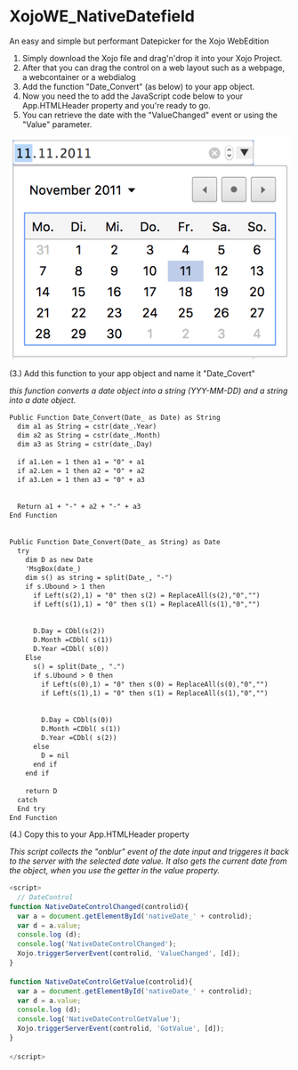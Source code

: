 # XojoWE_NativeDatefield
An easy and simple but performant Datepicker for the Xojo WebEdition


1. Simply download the Xojo file and drag'n'drop it into your Xojo Project.
2. After that you can drag the control on a web layout such as a webpage, a webcontainer or a webdialog
3. Add the function "Date_Convert" (as below) to your app object.
4. Now you need the to add the JavaScript code below to your App.HTMLHeader property and you're ready to go.
5. You can retrieve the date with the "ValueChanged" event or using the "Value" parameter.

![Screenshot](https://github.com/VanDerLars/XojoWE_NativeDatefield/blob/master/Bildschirmfoto%202018-02-05%20um%2016.33.26.png)


(3.) Add this function to your app object and name it "Date_Covert"

*this function converts a date object into a string (YYY-MM-DD) and a string into a date object.*

```Xojo
Public Function Date_Convert(Date_ as Date) as String
  dim a1 as String = cstr(date_.Year)
  dim a2 as String = cstr(date_.Month)
  dim a3 as String = cstr(date_.Day)
  
  if a1.Len = 1 then a1 = "0" + a1
  if a2.Len = 1 then a2 = "0" + a2
  if a3.Len = 1 then a3 = "0" + a3
  
  
  Return a1 + "-" + a2 + "-" + a3
End Function


Public Function Date_Convert(Date_ as String) as Date
  try
    dim D as new Date
    'MsgBox(date_)
    dim s() as string = split(Date_, "-")
    if s.Ubound > 1 then
      if Left(s(2),1) = "0" then s(2) = ReplaceAll(s(2),"0","")
      if Left(s(1),1) = "0" then s(1) = ReplaceAll(s(1),"0","")
      
      
      D.Day = CDbl(s(2))
      D.Month =CDbl( s(1))
      D.Year =CDbl( s(0))
    Else
      s() = split(Date_, ".")
      if s.Ubound > 0 then
        if Left(s(0),1) = "0" then s(0) = ReplaceAll(s(0),"0","")
        if Left(s(1),1) = "0" then s(1) = ReplaceAll(s(1),"0","")
        
        
        D.Day = CDbl(s(0))
        D.Month =CDbl( s(1))
        D.Year =CDbl( s(2))  
      else
        D = nil    
      end if
    end if
    
    return D
  catch
  End try
End Function
```



(4.) Copy this to your App.HTMLHeader property

*This script collects the "onblur" event of the date input and triggeres it back to the server with the selected date value. It also gets the current date from the object, when you use the getter in the value property.*

```JavaScript
<script>
  // DateControl
function NativeDateControlChanged(controlid){
  var a = document.getElementById('nativeDate_' + controlid);
  var d = a.value;
  console.log (d);
  console.log('NativeDateControlChanged');
  Xojo.triggerServerEvent(controlid, 'ValueChanged', [d]);
}

function NativeDateControlGetValue(controlid){
  var a = document.getElementById('nativeDate_' + controlid);
  var d = a.value;
  console.log (d);
  console.log('NativeDateControlGetValue');
  Xojo.triggerServerEvent(controlid, 'GotValue', [d]);
}

</script>
```
